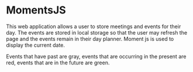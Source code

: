# MomentsJS

This web application allows a user to store meetings and events for their day. The events are stored in local storage so that the user may refresh the page and the events remain in their day planner. Moment js is used to display the current date. 

Events that have past are gray, events that are occurring in the present are red, events that are in the future are green.

